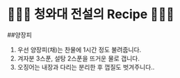 # 👨🏻‍🍳 청와대 전설의 Recipe 👩🏻‍🍳


##양장피

1. 우선 양장피(채)는 찬물에 1시간 정도 불려줍니다.
2. 겨자분 3스푼, 설탕 2스푼을 뜨거운 물로 갭니다.
3. 오징어는 내장과 다리는 분리한 후 껍질도 벗겨주니다..